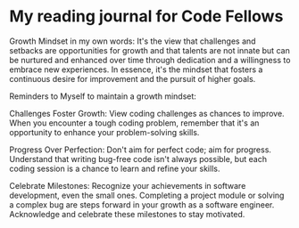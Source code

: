 # My reading journal for Code Fellows

Growth Mindset in my own words: It's the view that challenges and setbacks are opportunities for growth and that talents are not innate but can be nurtured and enhanced over time through dedication and a willingness to embrace new experiences. In essence, it's the mindset that fosters a continuous desire for improvement and the pursuit of higher goals.

Reminders to Myself to maintain a growth mindset: 

Challenges Foster Growth: View coding challenges as chances to improve. When you encounter a tough coding problem, remember that it's an opportunity to enhance your problem-solving skills.

Progress Over Perfection: Don't aim for perfect code; aim for progress. Understand that writing bug-free code isn't always possible, but each coding session is a chance to learn and refine your skills.

Celebrate Milestones: Recognize your achievements in software development, even the small ones. Completing a project module or solving a complex bug are steps forward in your growth as a software engineer. Acknowledge and celebrate these milestones to stay motivated.
